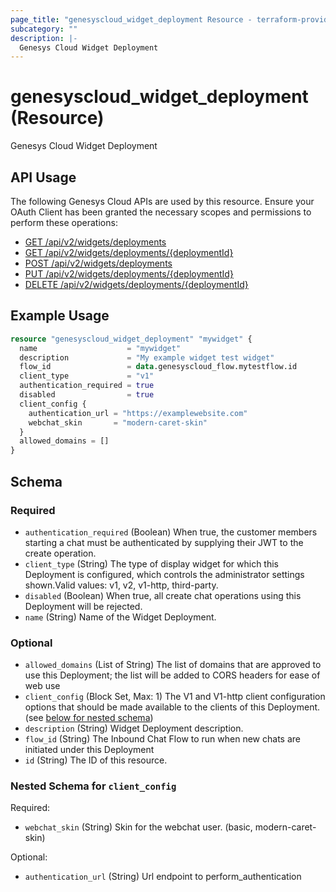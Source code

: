 ```yaml
---
page_title: "genesyscloud_widget_deployment Resource - terraform-provider-genesyscloud"
subcategory: ""
description: |-
  Genesys Cloud Widget Deployment
---
```

# genesyscloud_widget_deployment (Resource)

Genesys Cloud Widget Deployment

## API Usage
The following Genesys Cloud APIs are used by this resource. Ensure your OAuth Client has been granted the necessary scopes and permissions to perform these operations:

* [GET /api/v2/widgets/deployments](https://developer.genesys.cloud/api/rest/v2/widgets/#get-api-v2-widgets-deployments)
* [GET /api/v2/widgets/deployments/{deploymentId}](https://developer.genesys.cloud/api/rest/v2/widgets/#get-api-v2-widgets-deployments--deploymentId-)
* [POST /api/v2/widgets/deployments](https://developer.genesys.cloud/api/rest/v2/widgets/#post-api-v2-widgets-deployments)
* [PUT /api/v2/widgets/deployments/{deploymentId}](https://developer.genesys.cloud/api/rest/v2/widgets/#put-api-v2-widgets-deployments--deploymentId-)
* [DELETE /api/v2/widgets/deployments/{deploymentId}](https://developer.genesys.cloud/api/rest/v2/widgets/#delete-api-v2-widgets-deployments--deploymentId-)

## Example Usage

```terraform
resource "genesyscloud_widget_deployment" "mywidget" {
  name                    = "mywidget"
  description             = "My example widget test widget"
  flow_id                 = data.genesyscloud_flow.mytestflow.id
  client_type             = "v1"
  authentication_required = true
  disabled                = true
  client_config {
    authentication_url = "https://examplewebsite.com"
    webchat_skin       = "modern-caret-skin"
  }
  allowed_domains = []
}
```

<!-- schema generated by tfplugindocs -->
## Schema

### Required

- `authentication_required` (Boolean) When true, the customer members starting a chat must be authenticated by supplying their JWT to the create operation.
- `client_type` (String) The type of display widget for which this Deployment is configured, which controls the administrator settings shown.Valid values: v1, v2, v1-http, third-party.
- `disabled` (Boolean) When true, all create chat operations using this Deployment will be rejected.
- `name` (String) Name of the Widget Deployment.

### Optional

- `allowed_domains` (List of String) The list of domains that are approved to use this Deployment; the list will be added to CORS headers for ease of web use
- `client_config` (Block Set, Max: 1) The V1 and V1-http client configuration options that should be made available to the clients of this Deployment. (see [below for nested schema](#nestedblock--client_config))
- `description` (String) Widget Deployment description.
- `flow_id` (String) The Inbound Chat Flow to run when new chats are initiated under this Deployment
- `id` (String) The ID of this resource.

<a id="nestedblock--client_config"></a>
### Nested Schema for `client_config`

Required:

- `webchat_skin` (String) Skin for the webchat user. (basic, modern-caret-skin)

Optional:

- `authentication_url` (String) Url endpoint to perform_authentication

